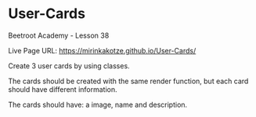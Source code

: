 # User-Cards
Beetroot Academy - Lesson 38

Live Page URL: https://mirinkakotze.github.io/User-Cards/

Create 3 user cards by using classes.

The cards should be created with the same render function, but each card should have different information.

The cards should have: a image, name and description.
